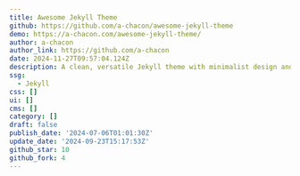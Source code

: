 ```yaml
---
title: Awesome Jekyll Theme
github: https://github.com/a-chacon/awesome-jekyll-theme
demo: https://a-chacon.com/awesome-jekyll-theme/
author: a-chacon
author_link: https://github.com/a-chacon
date: 2024-11-27T09:57:04.124Z
description: A clean, versatile Jekyll theme with minimalist design and robust features.
ssg:
  - Jekyll
css: []
ui: []
cms: []
category: []
draft: false
publish_date: '2024-07-06T01:01:30Z'
update_date: '2024-09-23T15:17:53Z'
github_star: 10
github_fork: 4
---
```

